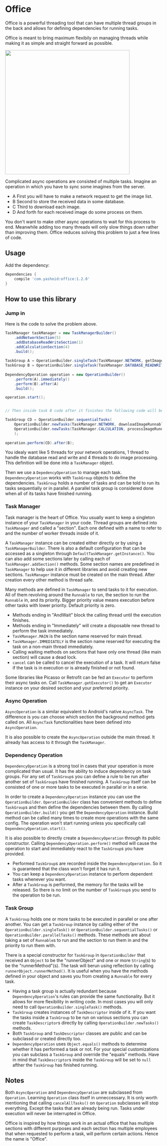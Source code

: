 # Office
Office is a powerful threading tool that can have multiple thread groups in the back and allows for defining dependencies for running tasks.

Office is meant to bring maximum flexibily on managing threads while making it as simple and straight forward as possible.

<img src="https://user-images.githubusercontent.com/4597931/30242834-26586b70-95b3-11e7-9613-1c6f85684bf4.gif" width="400px"/>

Complicated async operations are consisted of multiple tasks. Imagine an operation in which you have to sync some imagines from the server.
- A First you will have to make a network request to get the image list.
- B Second to store the received data in some database.
- C Third to download each image.
- D And forth for each received image do some process on them.

You don't want to make other async operations to wait for this process to end. Meanwhile adding too many threads will only slow things down rather than improving them. Office reduces solving this problem to just a few lines of code.


## Usage

Add the dependency:
```Groovy
dependencies {
	compile 'com.yashoid:office:1.2.0'
}
```

## How to use this library

### Jump in
Here is the code to solve the problem above.

```java
TaskManager taskManager = new TaskManagerBuilder()
    .addNetworkSection(5)
    .addDatabaseReadWriteSection(1)
    .addCalculationSection(4)
    .build();
 
TaskGroup A = OperationBuilder.singleTask(TaskManager.NETWORK, getImageListFromNetworkRunnable);
TaskGroup B = OperationBuilder.singleTask(TaskManager.DATABASE_READWRITE, writeImageListInDatabaseRunnable);
 
DependencyOperation operation = new OperationBuilder()
    .perform(A).immediately()
    .perform(B).after(A)
    .build();

operation.start();


// Then inside task B code after it finishes the following code will be run for each image.

TaskGroup CD = OperationBuilder.sequentialTasks(
    OperationBuilder.newTasks(TaskManager.NETWORK, downloadImageRunnable),
    OperationBuilder.newTasks(TaskManager.CALCULATION, processImageRunnable)
    );
    
operation.perform(CD).after(B);
```

You idealy want like 5 threads for your network operations, 1 thread to handle the database read and write and 4 threads to do image processing. This definition will be done into a `TaskManager` object.

Then we use a `DepedencyOperation` to manage each task. `DependencyOperation` works with `TaskGroup` objects to define the dependencies. `TaskGroup` holds a number of tasks and can be told to run its tasks sequentially or in parallel. A parallel task group is considered done when all of its tasks have finished running.

### Task Manager
Task manager is the heart of Office. You usually want to keep a singleton instance of your `TaskManager` in your code. Thread groups are defined into `TaskManager` and called a "section". Each one defined with a name to refer to and the number of worker threads inside of it.

A `TaskManager` instance can be created either directly or by using a `TaskManagerBuilder`. There is also a default configuration that can be accessed as a singleton through `DefaultTaskManager.getInstance()`. You can also add some sections later by calling each of `TaskManager.addSection()` methods. Some section names are predefined in `TaskManager` to help use it in different libraries and avoid creating new sections. `TaskManager` instance must be created on the main thread. After creation every other method is thread safe.

Many methods are defined in `TaskManager` to send tasks to it for execution. All of them revolving around the `Runnable` to run, the section to run the `Runnable` in, and its priority. Bigger priority value means execution before other tasks with lower priority. Default priority is zero.

- Methods ending in "AndWait" block the calling thread until the execution finishes.
- Methods ending in "Immediately" will create a disposable new thread to perform the task immediately.
- `TaskManager.MAIN` is the section name reserved for main thread.
- `TaskManager.IMMEDIATELY` is the section name reserved for executing the task on a non-main thread immediately.
- Calling waiting methods on sections that have only one thread (like main section) will cause a dead lock.
- `cancel` can be called to cancel the execution of a task. It will return false if the task is in execution or is already finished or not found.

Some libraries like Picasso or Retrofit can be fed an `Executor` to perform their async tasks on. Call `TaskManager.getExecutor()` to get an `Executor` instance on your desired section and your preferred priority.

### Async Operation
`AsyncOperation` is a similar equivalent to Android's native `AsyncTask`. The difference is you can choose which section the background method gets called on. All `AsyncTask` functionalities have been defined into `AsyncOperation`.

It is also possible to create the `AsyncOperation` outside the main thread. It already has access to it through the `TaskManager`.

### Dependency Operation
`DependencyOperation` is a strong tool in cases that your operation is more complicated than usual. It has the ability to induce dependency on task groups. For any set of `TaskGroup`s you can define a rule to be run after another set of `TaskGroup`s have finished running. A `TaskGroup` itself can be consisted of one or more tasks to be executed in parallal or in a serie.

In order to create a `DependencyOperation` instance you can use the `OperationBuilder`. `OperationBuilder` class has convenient methods to define `TaskGroup`s and then define the dependencies between them. By calling `OperationBuilder.build()` you get the `DependencyOperation` instance. Build method can be called many times to create more operations with the same config. The operation won't start running unless you specifically call `DependencyOperation.start()`.

It is also possible to directly create a `DependencyOperation` through its public constructor. Calling `DependencyOperation.perform()` method will cause the operation to start and immediately react to the `TaskGroup`s you have provided.

- Performed `TaskGroup`s are recorded inside the `DependencyOperation`. So it is guaranteed that the class won't forget it has run it.
- You can keep a `DependencyOperation` instance to perform dependent tasks whenever you want.
- After a `TaskGroup` is performed, the memory for the tasks will be released. So there is no limit on the number of `TaskGroup`s you send to the operation to be run.

### Task Group
A `TaskGroup` holds one or more tasks to be executed in parallel or one after another. You can get a `TaskGroup` instance by calling either of the `OperationBuilder.singleTask()` or `OperationBuilder.sequentialTasks()` or `OperationBuilder.parallelTasks()` methods. These methods are about taking a set of `Runnable`s to run and the section to run them in and the priority to run them with.

There is a special constructor for `TaskGroup` in `OperationBuilder` that received an `Object` to be the "runnerObject" and one or more `String`(s) to be the "runnerMethod"(s). The task will berun using reflection by calling `runnerObject.runnerMethod()`. It is useful when you have the methods defined in your object and saves you from creating a `Runnable` for every task.

- Having a task group is actually redundant because `DependencyOperation`'s rules can provide the same functionality. But it allows for more flexibility in writing code. In most cases you will only need to call `OperationBuilder.singleTask()` methods.
- `TaskGroup` creates instances of `TaskDescriptor` inside of it. If you want the tasks inside a `TaskGroup` to be run on various sections you can create `TaskDescriptor`s directly by calling `OperationBuilder.newTasks()` methods.
- Both `TaskGroup` and `TaskDescriptor` classes are public and can be subclassd or created directly too.
- `DependencyOperation` uses `Object.equals()` methods to determine whether it has performed a task or not. For your special customizations you can subclass a `TaskGroup` and override the "equals" methods. Have in mind that `TaskDescriptor`s inside the `TaskGroup` will be set to `null` afther the `TaskGroup` has finished running.

## Notes
Both `AsyncOperation` and `DependencyOperation` are subclassed from `Operation`. Learning `Operation` class itself in unneccessary. It is only worth mentioning that calling `cancelAllTasks()` on `Operation` subclasses will stop everything. Except the tasks that are already being run. Tasks under execution will never be interrupted in Office.

Office is inspired by how things work in an actual office that has multiple sections with different purposes and each section has multiple employees that when requested to perform a task, will perform certain actions. Hence the name is "Office".
